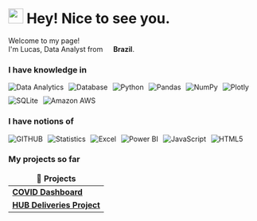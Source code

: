 <!DOCTYPE html>
<html lang="en">
<head>
<meta charset="UTF-8">
<meta name="viewport" content="width=device-width, initial-scale=1.0">
<title>GitHub Presentation</title>
<style>
  .badge-container {
    display: flex;
    flex-wrap: wrap;
    gap: 10px;
  }

  .badge {
    width: 120px; /* Ajuste o tamanho conforme necessário */
    height: auto;
  }

  /* Estilos adicionais para ajustar o layout */
  h3 {
    margin-top: 20px;
  }

  table {
    margin-top: 20px;
    border-collapse: collapse;
    width: 100%;
  }

  th, td {
    border: 1px solid #dddddd;
    text-align: left;
    padding: 8px;
  }

  tr:nth-child(even) {
    background-color: #f2f2f2;
  }
</style>
</head>
<body>

<h1><img src="https://emojis.slackmojis.com/emojis/images/1531849430/4246/blob-sunglasses.gif?1531849430" width="30"/> Hey! Nice to see you.</h1>

<p>Welcome to my page! </br> I'm Lucas, Data Analyst from <img src="https://upload.wikimedia.org/wikipedia/commons/thumb/0/05/Flag_of_Brazil.svg/1200px-Flag_of_Brazil.svg.png" width="13"/> <b>Brazil</b>. </p>

<h3>I have knowledge in</h3>
<div class="badge-container">
  <img class="badge" alt="Data Analytics" src="https://img.shields.io/badge/Data_Analyst-blue?style=for-the-badge&logo=data_analyst&logoColor=white" />
  <img class="badge" alt="Database" src="https://img.shields.io/badge/Database-4053D6?style=for-the-badge&logo=Amazon%20DynamoDB&logoColor=white" /> 
  <img class="badge" alt="Python" src="https://img.shields.io/badge/Python-FFD43B?style=for-the-badge&logo=python&logoColor=blue" />
  <img class="badge" alt="Pandas" src="https://img.shields.io/badge/Pandas-2C2D72?style=for-the-badge&logo=pandas&logoColor=white" />
  <img class="badge" alt="NumPy" src="https://img.shields.io/badge/Numpy-777BB4?style=for-the-badge&logo=numpy&logoColor=white" />
  <img class="badge" alt="Plotly" src="https://img.shields.io/badge/Plotly-239120?style=for-the-badge&logo=plotly&logoColor=white" />
  <img class="badge" alt="SQLite" src="https://img.shields.io/badge/Sqlite-003B57?style=for-the-badge&logo=sqlite&logoColor=white" />
  <img class="badge" alt="Amazon AWS" src="https://img.shields.io/badge/Amazon%20AWS-232F3E?style=flat-square&logo=amazon-aws" />
</div>

<h3>I have notions of</h3>
<div class="badge-container">
  <img class="badge" alt="GITHUB" src="https://img.shields.io/badge/-GitHub-181717?style=flat-square&logo=github" />
  <img class="badge" alt="Statistics" src="https://img.shields.io/badge/-GraphQL-E10098?style=flat-square&logo=graphql&logoColor=white" />
  <img class="badge" alt="Excel" src="https://img.shields.io/badge/Microsoft_Excel-217346?style=for-the-badge&logo=microsoft-excel&logoColor=white" />
  <img class="badge" alt="Power BI" src="https://img.shields.io/badge/PowerBI-F2C811?style=for-the-badge&logo=Power%20BI&logoColor=white" />
  <img class="badge" alt="JavaScript" src="https://img.shields.io/badge/JavaScript-323330?style=for-the-badge&logo=javascript&logoColor=F7DF1E" />
  <img class="badge" alt="HTML5" src="https://img.shields.io/badge/HTML5-E34F26?style=for-the-badge&logo=html5&logoColor=white" />
</div>

<h3>My projects so far</h3>
<table>
  <thead align="center">
    <tr border: none;>
      <td><b>🎁 Projects</b></td>
    </tr>
  </thead>
  <tbody>
    <tr>
      <td><a href="https://github.com/thmsgbrt/react-simple-pull-to-refresh"><b>COVID Dashboard</b></a></td>   
    </tr>
    <tr>
      <td><a href="https://github.com/thmsgbrt/Chrome-Extension-with-React-and-Typescript-Starter-Pack"><b>HUB Deliveries Project</b></a></td>
    </tr>
  </tbody>
</table>

</body>
</html>
